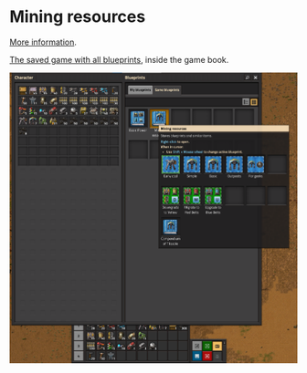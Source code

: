 # Mining resources

[More information](https://wiki.factorio.com/Mining).

[The saved game with all blueprints](../saves/AwesomeFactorio%20-%20Resources.zip), inside the game book.

![Blueprints in the game](../images/MiningResources/MiningResources.01.png)
